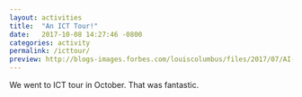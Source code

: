 ```yaml
---
layout: activities
title:  "An ICT Tour!"
date:   2017-10-08 14:27:46 -0800
categories: activity
permalink: /icttour/
preview: http://blogs-images.forbes.com/louiscolumbus/files/2017/07/AI-Image-for-post.jpg
---
```

We went to ICT tour in October. That was fantastic.
